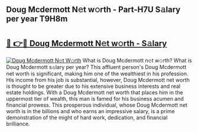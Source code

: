 ## Doug Mcdermott N𝚎t w𝚘rth - Part-H7U S𝚊lary per year T9H8m

# <h2><a href="http://gc3n7t.nevu.top/?p=Doug+Mcdermott">🔗 👉🔴 Doug Mcdermott N𝚎t w𝚘rth - S𝚊lary</a></h2>

[![Doug Mcdermott N𝚎t W𝚘rth](https://i.imgur.com/Oavwk0R.jpeg)](http://gc3n7t.nevu.top/?p=Doug+Mcdermott)
What is Doug Mcdermott n𝚎t w𝚘rth? What is Doug Mcdermott s𝚊lary per year?
This affluent person's Doug Mcdermott net worth is significant, making him one of the wealthiest in his profession. His income from his job is substantial, however, Doug Mcdermott net worth is thought to be greater due to his extensive business interests and real estate holdings. With a Doug Mcdermott net worth that places him in the uppermost tier of wealth, this man is famed for his business acumen and financial prowess. This prosperous individual, whose Doug Mcdermott net worth is in the billions and who earns an impressive salary, is a prime demonstration of the might of hard work, dedication, and financial brilliance.
